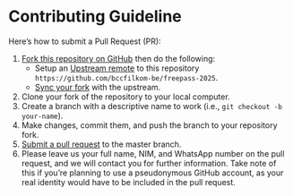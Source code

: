 # Contributing Guideline

Here’s how to submit a Pull Request (PR):

1. [Fork this repository on GitHub](https://help.github.com/articles/fork-a-repo) then do the following:
   - Setup an [Upstream remote](https://help.github.com/en/github/collaborating-with-issues-and-pull-requests/configuring-a-remote-for-a-fork) to this repository
     `https://github.com/bccfilkom-be/freepass-2025`.
   - [Sync your fork](https://help.github.com/en/github/collaborating-with-issues-and-pull-requests/syncing-a-fork) with the upstream.
2. Clone your fork of the repository to your local computer.
3. Create a branch with a descriptive name to work (i.e., `git checkout -b your-name`).
4. Make changes, commit them, and push the branch to your repository fork.
5. [Submit a pull request](https://help.github.com/articles/using-pull-requests) to the master branch.
6. Please leave us your full name, NIM, and WhatsApp number on the pull request, and we will contact you for further information. Take note of this if you’re planning to use a pseudonymous GitHub account, as your real identity would have to be included in the pull request.
